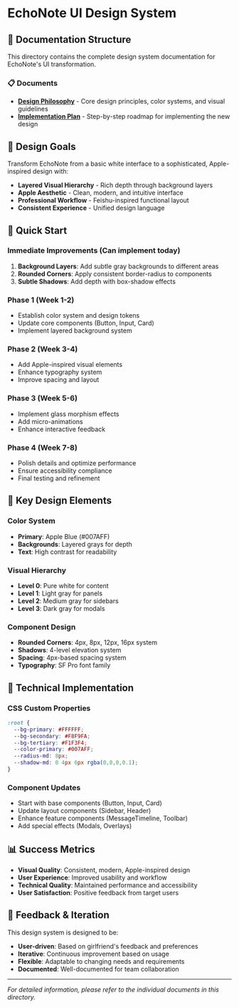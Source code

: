 # EchoNote UI Design System

## 📁 Documentation Structure

This directory contains the complete design system documentation for EchoNote's UI transformation.

### 📋 Documents

- **[Design Philosophy](./design-philosophy.md)** - Core design principles, color systems, and visual guidelines
- **[Implementation Plan](./implementation-plan.md)** - Step-by-step roadmap for implementing the new design

## 🎯 Design Goals

Transform EchoNote from a basic white interface to a sophisticated, Apple-inspired design with:

- **Layered Visual Hierarchy** - Rich depth through background layers
- **Apple Aesthetic** - Clean, modern, and intuitive interface
- **Professional Workflow** - Feishu-inspired functional layout
- **Consistent Experience** - Unified design language

## 🚀 Quick Start

### Immediate Improvements (Can implement today)
1. **Background Layers**: Add subtle gray backgrounds to different areas
2. **Rounded Corners**: Apply consistent border-radius to components
3. **Subtle Shadows**: Add depth with box-shadow effects

### Phase 1 (Week 1-2)
- Establish color system and design tokens
- Update core components (Button, Input, Card)
- Implement layered background system

### Phase 2 (Week 3-4)
- Add Apple-inspired visual elements
- Enhance typography system
- Improve spacing and layout

### Phase 3 (Week 5-6)
- Implement glass morphism effects
- Add micro-animations
- Enhance interactive feedback

### Phase 4 (Week 7-8)
- Polish details and optimize performance
- Ensure accessibility compliance
- Final testing and refinement

## 🎨 Key Design Elements

### Color System
- **Primary**: Apple Blue (#007AFF)
- **Backgrounds**: Layered grays for depth
- **Text**: High contrast for readability

### Visual Hierarchy
- **Level 0**: Pure white for content
- **Level 1**: Light gray for panels
- **Level 2**: Medium gray for sidebars
- **Level 3**: Dark gray for modals

### Component Design
- **Rounded Corners**: 4px, 8px, 12px, 16px system
- **Shadows**: 4-level elevation system
- **Spacing**: 4px-based spacing system
- **Typography**: SF Pro font family

## 🔧 Technical Implementation

### CSS Custom Properties
```css
:root {
  --bg-primary: #FFFFFF;
  --bg-secondary: #F8F9FA;
  --bg-tertiary: #F1F3F4;
  --color-primary: #007AFF;
  --radius-md: 8px;
  --shadow-md: 0 4px 6px rgba(0,0,0,0.1);
}
```

### Component Updates
- Start with base components (Button, Input, Card)
- Update layout components (Sidebar, Header)
- Enhance feature components (MessageTimeline, Toolbar)
- Add special effects (Modals, Overlays)

## 📊 Success Metrics

- **Visual Quality**: Consistent, modern, Apple-inspired design
- **User Experience**: Improved usability and workflow
- **Technical Quality**: Maintained performance and accessibility
- **User Satisfaction**: Positive feedback from target users

## 🤝 Feedback & Iteration

This design system is designed to be:
- **User-driven**: Based on girlfriend's feedback and preferences
- **Iterative**: Continuous improvement based on usage
- **Flexible**: Adaptable to changing needs and requirements
- **Documented**: Well-documented for team collaboration

---

*For detailed information, please refer to the individual documents in this directory.*

